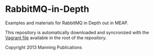 RabbitMQ-in-Depth
=================
Examples and materials for RabbitMQ in Depth out in MEAP.

This repository is automatically downloaded and syncronized with the [Vagrant file](https://raw.github.com/gmr/RabbitMQ-in-Depth/master/.gitignore) available in the root of the repository.

Copyright 2013 Manning Publications
